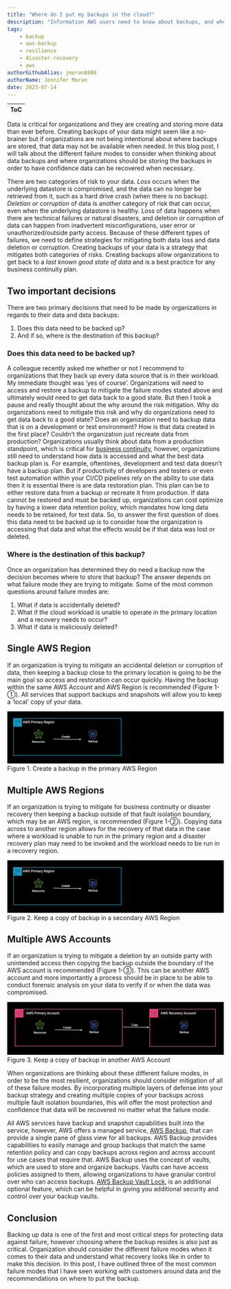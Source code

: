 ```yaml
---
title: "Where do I put my backups in the cloud?"
description: "Information AWS users need to know about backups, and where they need to store them. Will cover considerations around in-Region, cross-Region, and cross-account backups"
tags:
    - backup
    - aws-backup
    - resilience
    - disaster-recovery
    - aws
authorGithubAlias: jmoran8888
authorName: Jennifer Moran
date: 2023-07-14
---
```


|ToC|
|---|

Data is critical for organizations and they are creating and storing more data than ever before. Creating backups of your data might seem like a no-brainer but if organizations are not being intentional about where backups are stored, that data may not be available when needed. In this blog post, I will talk about the different failure modes to consider when thinking about data backups and where organizations should be storing the backups in order to have confidence data can be recovered when necessary.

There are two categories of risk to your data. *Loss* occurs when the underlying datastore is compromised, and the data can no longer be retrieved from it, such as a hard drive crash (when there is no backup). *Deletion or corruption* of data is another category of risk that can occur, even when the underlying datastore is healthy. Loss of data happens when there are technical failures or natural disasters, and deletion or corruption of data can happen from inadvertent misconfigurations, user error or unauthorized/outside party access. Because of these different types of failures, we need to define strategies for mitigating both data loss and data deletion or corruption. Creating backups of your data is a strategy that mitigates both categories of risks. Creating backups allow organizations to get back to a *last known good state of data* and is a best practice for any business continuity plan.

## Two important decisions

There are two primary decisions that need to be made by organizations in regards to their data and data backups:

1. Does this data need to be backed up? 
2. And if so, where is the destination of this backup?

### Does this data need to be backed up?

A colleague recently asked me whether or not I recommend to organizations that they back up every data source that is in their workload. My immediate thought was ‘yes of course’. Organizations will need to access and restore a backup to mitigate the failure modes stated above and ultimately would need to get data back to a good state. But then I took a pause and really thought about the why around the risk mitigation. Why do organizations need to mitigate this risk and why do organizations need to get data back to a good state? Does an organization need to backup data that is on a development or test environment? How is that data created in the first place? Couldn’t the organization just recreate data from production? Organizations usually think about data from a production standpoint, which is critical for [business continuity](https://aws.amazon.com/blogs/mt/learn-how-the-flexibility-of-aws-opens-new-doors-for-business-continuity/?sc_channel=el&sc_campaign=resiliencewave&sc_content=where-do-i-put-my-backups-in-the-cloud&sc_geo=mult&sc_country=mult&sc_outcome=acq), however, organizations still need to understand how data is accessed and what the best data backup plan is. For example, oftentimes, development and test data doesn’t have a backup plan. But if productivity of developers and testers or even test automation within your CI/CD pipelines rely on the ability to use data then it is essential there is are data restoration plan. This plan can be to either restore data from a backup or recreate it from production. If data cannot be restored and must be backed up, organizations can cost optimize by having a lower data retention policy, which mandates how long data needs to be retained, for test data. So, to answer the first question of does this data need to be backed up is to consider how the organization is accessing that data and what the effects would be if that data was lost or deleted.

### Where is the destination of this backup?

Once an organization has determined they do need a backup now the decision becomes where to store that backup? The answer depends on what failure mode they are trying to mitigate. Some of the most common questions around failure modes are:

1. What if data is accidentally deleted?
2. What if the cloud workload is unable to operate in the primary location and a recovery needs to occur?
3. What if data is maliciously  deleted?

## Single AWS Region

If an organization is trying to mitigate an accidental deletion or corruption of data, then keeping a backup close to the primary location is going to be the main goal so access and restoration can occur quickly. Having the backup within the same AWS Account and AWS Region is recommended (Figure 1-①). All services that support backups and snapshots will allow you to keep a ‘local’ copy of your data.

![Single Region](images/single-region.png)Figure 1. Create a backup in the primary AWS Region

## Multiple AWS Regions

If an organization is trying to mitigate for business continuity or disaster recovery then keeping a backup outside of that fault isolation boundary, which may be an AWS region, is recommended (Figure 1-②). Copying data across to another region allows for the recovery of that data in the case where a workload is unable to run in the primary region and a disaster recovery plan may need to be invoked and the workload needs to be run in a recovery region.

![Multiple Region](images/multi-region.png)Figure 2. Keep a copy of backup in a secondary AWS Region

## Multiple AWS Accounts

If an organization is trying to mitigate a deletion by an outside party with unintended access then copying the backup outside the boundary of the AWS account is recommended (Figure 1-③). This can be another AWS account and more importantly a process should be in place to be able to conduct forensic analysis on your data to verify if or when the data was compromised.

![Multiple Accounts](images/multi-account.png)Figure 3. Keep a copy of backup in another AWS Account

When organizations are thinking about these different failure modes, in order to be the most resilient, organizations should consider mitigation of all of these failure modes. By incorporating multiple layers of defense into your backup strategy and creating multiple copies of your backups across multiple fault isolation boundaries, this will offer the most protection and confidence that data will be recovered no matter what the failure mode.

All AWS services have backup and snapshot capabilities built into the service, however, AWS offers a managed service, [AWS Backup](https://docs.aws.amazon.com/aws-backup/latest/devguide/whatisbackup.html?sc_channel=el&sc_campaign=resiliencewave&sc_content=where-do-i-put-my-backups-in-the-cloud&sc_geo=mult&sc_country=mult&sc_outcome=acq), that can provide a single pane of glass view for all backups. AWS Backup provides capabilities to easily manage and group backups that match the same retention policy and can copy backups across region and across account for use cases that require that. AWS Backup uses the concept of vaults, which are used to store and organize backups. Vaults can have access policies assigned to them, allowing organizations to have granular control over who can access backups. [AWS Backup Vault Lock](https://docs.aws.amazon.com/aws-backup/latest/devguide/vault-lock.html?sc_channel=el&sc_campaign=resiliencewave&sc_content=where-do-i-put-my-backups-in-the-cloud&sc_geo=mult&sc_country=mult&sc_outcome=acq), is an additional optional feature, which can be helpful in giving you additional security and control over your backup vaults.

## Conclusion

Backing up data is one of the first and most critical steps for protecting data against failure, however choosing where the backup resides is also just as critical. Organization should consider the different failure modes when it comes to their data and understand what recovery looks like in order to make this decision. In this post, I have outlined three of the most common failure modes that I have seen working with customers around data and the recommendations on where to put the backup.
